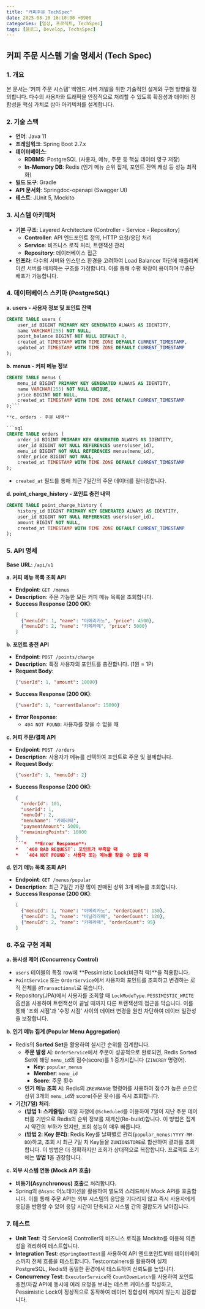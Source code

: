 ```yaml
---
title: "커피주문 TechSpec"
date: 2025-08-10 16:10:00 +0900
categories: [일상, 프로젝트, TechSpec]
tags: [블로그, Develop, TechsSpec]
---
```


## 커피 주문 시스템 기술 명세서 (Tech Spec)

### 1. 개요

본 문서는 '커피 주문 시스템' 백엔드 서버 개발을 위한 기술적인 설계와 구현 방향을 정의합니다. 다수의 사용자와 트래픽을 안정적으로 처리할 수 있도록 확장성과 데이터 정합성을 핵심 가치로 삼아 아키텍처를 설계합니다.

### 2. 기술 스택

*   **언어**: Java 11
*   **프레임워크**: Spring Boot 2.7.x
*   **데이터베이스**:
    *   **RDBMS**: PostgreSQL (사용자, 메뉴, 주문 등 핵심 데이터 영구 저장)
    *   **In-Memory DB**: Redis (인기 메뉴 순위 집계, 포인트 잔액 캐싱 등 성능 최적화)
*   **빌드 도구**: Gradle
*   **API 문서화**: Springdoc-openapi (Swagger UI)
*   **테스트**: JUnit 5, Mockito

### 3. 시스템 아키텍처

*   **기본 구조**: Layered Architecture (Controller - Service - Repository)
    *   **Controller**: API 엔드포인트 정의, HTTP 요청/응답 처리
    *   **Service**: 비즈니스 로직 처리, 트랜잭션 관리
    *   **Repository**: 데이터베이스 접근
*   **인프라**: 다수의 서버와 인스턴스 환경을 고려하여 Load Balancer 하단에 애플리케이션 서버를 배치하는 구조를 가정합니다. 이를 통해 수평 확장이 용이하며 무중단 배포가 가능합니다.

### 4. 데이터베이스 스키마 (PostgreSQL)

**a. users - 사용자 정보 및 포인트 잔액**

```sql
CREATE TABLE users (
    user_id BIGINT PRIMARY KEY GENERATED ALWAYS AS IDENTITY,
    name VARCHAR(255) NOT NULL,
    point_balance BIGINT NOT NULL DEFAULT 0,
    created_at TIMESTAMP WITH TIME ZONE DEFAULT CURRENT_TIMESTAMP,
    updated_at TIMESTAMP WITH TIME ZONE DEFAULT CURRENT_TIMESTAMP
);
```

**b. menus - 커피 메뉴 정보**

```sql
CREATE TABLE menus (
    menu_id BIGINT PRIMARY KEY GENERATED ALWAYS AS IDENTITY,
    name VARCHAR(255) NOT NULL UNIQUE,
    price BIGINT NOT NULL,
    created_at TIMESTAMP WITH TIME ZONE DEFAULT CURRENT_TIMESTAMP
);```

**c. orders - 주문 내역**

```sql
CREATE TABLE orders (
    order_id BIGINT PRIMARY KEY GENERATED ALWAYS AS IDENTITY,
    user_id BIGINT NOT NULL REFERENCES users(user_id),
    menu_id BIGINT NOT NULL REFERENCES menus(menu_id),
    order_price BIGINT NOT NULL,
    created_at TIMESTAMP WITH TIME ZONE DEFAULT CURRENT_TIMESTAMP
);
```
* `created_at` 필드를 통해 최근 7일간의 주문 데이터를 필터링합니다.

**d. point_charge_history - 포인트 충전 내역**
```sql
CREATE TABLE point_charge_history (
    history_id BIGINT PRIMARY KEY GENERATED ALWAYS AS IDENTITY,
    user_id BIGINT NOT NULL REFERENCES users(user_id),
    amount BIGINT NOT NULL,
    created_at TIMESTAMP WITH TIME ZONE DEFAULT CURRENT_TIMESTAMP
);
```

### 5. API 명세

**Base URL**: `/api/v1`

**a. 커피 메뉴 목록 조회 API**

*   **Endpoint**: `GET /menus`
*   **Description**: 주문 가능한 모든 커피 메뉴 목록을 조회합니다.
*   **Success Response (200 OK)**:
    ```json
    [
      {"menuId": 1, "name": "아메리카노", "price": 4500},
      {"menuId": 2, "name": "카페라떼", "price": 5000}
    ]
    ```

**b. 포인트 충전 API**

*   **Endpoint**: `POST /points/charge`
*   **Description**: 특정 사용자의 포인트를 충전합니다. (1원 = 1P)
*   **Request Body**:
    ```json
    {"userId": 1, "amount": 10000}
    ```
*   **Success Response (200 OK)**:
    ```json
    {"userId": 1, "currentBalance": 15000}
    ```
*   **Error Response**:
    *   `404 NOT FOUND`: 사용자를 찾을 수 없을 때

**c. 커피 주문/결제 API**

*   **Endpoint**: `POST /orders`
*   **Description**: 사용자가 메뉴를 선택하여 포인트로 주문 및 결제합니다.
*   **Request Body**:
    ```json
    {"userId": 1, "menuId": 2}
    ```
*   **Success Response (200 OK)**:
    ```json
    {
      "orderId": 101,
      "userId": 1,
      "menuId": 2,
      "menuName": "카페라떼",
      "paymentAmount": 5000,
      "remainingPoints": 10000
    }
    ```*   **Error Response**:
    *   `400 BAD REQUEST`: 포인트가 부족할 때
    *   `404 NOT FOUND`: 사용자 또는 메뉴를 찾을 수 없을 때

**d. 인기 메뉴 목록 조회 API**

*   **Endpoint**: `GET /menus/popular`
*   **Description**: 최근 7일간 가장 많이 판매된 상위 3개 메뉴를 조회합니다.
*   **Success Response (200 OK)**:
    ```json
    [
      {"menuId": 1, "name": "아메리카노", "orderCount": 150},
      {"menuId": 3, "name": "바닐라라떼", "orderCount": 120},
      {"menuId": 2, "name": "카페라떼", "orderCount": 95}
    ]
    ```

### 6. 주요 구현 계획

**a. 동시성 제어 (Concurrency Control)**

*   `users` 테이블의 특정 row에 **Pessimistic Lock(비관적 락)**을 적용합니다.
*   `PointService` 또는 `OrderService`에서 사용자의 포인트를 조회하고 변경하는 로직 전체를 `@Transactional`로 묶습니다.
*   Repository(JPA)에서 사용자를 조회할 때 `LockModeType.PESSIMISTIC_WRITE` 옵션을 사용하여 트랜잭션이 끝날 때까지 다른 트랜잭션의 접근을 막습니다. 이를 통해 '조회 시점'과 '수정 시점' 사이의 데이터 변경을 원천 차단하여 데이터 일관성을 보장합니다.

**b. 인기 메뉴 집계 (Popular Menu Aggregation)**

*   Redis의 **Sorted Set**을 활용하여 실시간 순위를 집계합니다.
    *   **주문 발생 시**: `OrderService`에서 주문이 성공적으로 완료되면, Redis Sorted Set에 해당 `menu_id`의 점수(score)를 1 증가시킵니다 (`ZINCRBY` 명령어).
        *   **Key**: `popular_menus`
        *   **Member**: `menu_id`
        *   **Score**: 주문 횟수
    *   **인기 메뉴 조회 시**: Redis의 `ZREVRANGE` 명령어를 사용하여 점수가 높은 순으로 상위 3개의 `menu_id`와 score(주문 횟수)를 즉시 조회합니다.
*   **기간(7일) 처리**:
    *   **(방법 1: 스케줄링)**: 매일 자정에 `@Scheduled`를 이용하여 7일이 지난 주문 데이터를 기반으로 Redis의 순위 정보를 재계산(Re-build)합니다. 이 방법은 집계 시 약간의 부하가 있지만, 조회 성능이 매우 빠릅니다.
    *   **(방법 2: Key 분리)**: Redis Key를 날짜별로 관리(`popular_menus:YYYY-MM-DD`)하고, 조회 시 최근 7일 치 Key들을 `ZUNIONSTORE`로 합산하여 결과를 조회합니다. 이 방법은 더 정확하지만 조회가 상대적으로 복잡합니다. 프로젝트 초기에는 **방법 1**을 권장합니다.

**c. 외부 시스템 연동 (Mock API 호출)**

*   **비동기(Asynchronous) 호출**로 처리합니다.
*   Spring의 `@Async` 어노테이션을 활용하여 별도의 스레드에서 Mock API를 호출합니다. 이를 통해 주문 API는 외부 시스템의 응답을 기다리지 않고 즉시 사용자에게 응답을 반환할 수 있어 응답 시간이 단축되고 시스템 간의 결합도가 낮아집니다.

### 7. 테스트

*   **Unit Test**: 각 Service와 Controller의 비즈니스 로직을 Mockito를 이용해 의존성을 격리하여 테스트합니다.
*   **Integration Test**: `@SpringBootTest`를 사용하여 API 엔드포인트부터 데이터베이스까지 전체 흐름을 테스트합니다. Testcontainers를 활용하여 실제 PostgreSQL, Redis와 동일한 환경에서 테스트하여 신뢰도를 높입니다.
*   **Concurrency Test**: `ExecutorService`와 `CountDownLatch`를 사용하여 포인트 충전/차감 API에 동시에 여러 요청을 보내는 테스트 케이스를 작성하고, Pessimistic Lock이 정상적으로 동작하여 데이터 정합성이 깨지지 않는지 검증합니다.